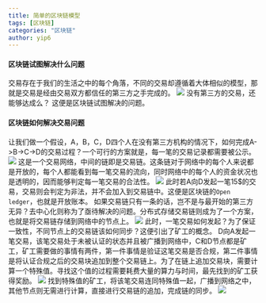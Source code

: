 ```yaml
---
title: 简单的区块链模型
tags: [区块链]
categories: "区块链"
author: yip6
---
```

#### 区块链试图解决什么问题 ####
交易存在于我们的生活之中的每个角落，不同的交易却遵循着大体相似的模型，那就是交易是经由交易双方都信任的第三方之手完成的。
![](https://wx2.sinaimg.cn/mw690/b17c16cbly1fnz0bc5yajj20na0fywfe.jpg)
没有第三方的交易，还能够达成么？
这便是区块链试图解决的问题。
#### 区块链如何解决交易问题 ####
让我们做一个假设，A，B，C，D四个人在没有第三方机构的情况下，如何完成A->B->C->D的交易过程？一个可行的方案就是，每一笔的交易记录都需要被公示。
![](https://wx4.sinaimg.cn/mw690/b17c16cbly1fnz0bdjsp6j20iw0pgwg9.jpg)
这是一个交易网络，中间的链即是交易链。这条链对于网络中的每个人来说都是开放的，每个人都能看到每一笔交易的流向，同时网络中的每个人的资金状况也是透明的，因而能够判定每一笔交易的合法性。
![](https://wx2.sinaimg.cn/mw690/b17c16cbly1fnz0bdpe69j20po0os76d.jpg)
此时若A向D发起一笔15$的交易，交易则会判定为非法，并不会加入到交易链中。这便是区块链的`Open ledger`，也就是开放账本。
如果交易链只有一条的话，岂不是与最开始的第三方无异？去中心化则称为了亟待解决的问题。分布式存储交易链则成为了一个方案，也就是将交易链存储到网络中的节点上。
![](https://wx1.sinaimg.cn/mw690/b17c16cbly1fnz0cc6291j20w40ukq5o.jpg)
此时，一笔交易如何发起？为了保证一致性，不同节点上的交易链该如何同步？这便引出了矿工的概念。
D向A发起一笔交易，该笔交易处于未被认证的状态并且被广播到网络中，C和D节点都是矿工，矿工需要做的事情有两件，第一件事情是验证这笔交易是否合规，第二件事情是将认证合规之后的交易块追加到整个交易链上。为了在链上追加交易块，需要计算一个特殊值。寻找这个值的过程需要耗费大量的算力与时间，最先找到的矿工获得奖励。
![](https://wx1.sinaimg.cn/mw690/b17c16cbly1fnz0bd4a1sj20ww0uyq5x.jpg)
找到特殊值的矿工，将该笔交易连同特殊值一起，广播到网络之中，其他节点则无需进行计算，直接进行交易链的追加，完成链的同步。
![](https://wx3.sinaimg.cn/mw690/b17c16cbly1fnz0beg9t8j21620we78v.jpg)


